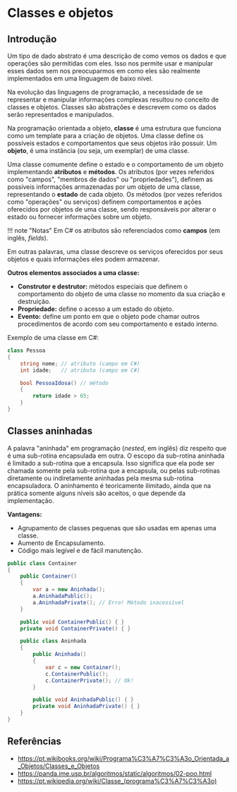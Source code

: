 # Classes e objetos

## Introdução

Um tipo de dado abstrato é uma descrição de como vemos os dados e que operações são permitidas com eles. Isso nos permite usar e manipular esses dados sem nos preocuparmos em como eles são realmente implementados em uma linguagem de baixo nível.

Na evolução das linguagens de programação, a necessidade de se representar e manipular informações complexas resultou no conceito de classes e objetos. Classes são abstrações e descrevem como os dados serão representados e manipulados.

Na programação orientada a objeto, **classe** é uma estrutura que funciona como um template para a criação de objetos. Uma classe define os possíveis estados e  comportamentos que seus objetos irão possuir. Um **objeto**, é uma instância (ou seja, um exemplar) de uma classe.

Uma classe comumente define o estado e o comportamento de um objeto implementando **atributos** e **métodos**. Os atributos (por vezes referidos como "campos", "membros de dados" ou "propriedades"), definem as possíveis informações armazenadas por um objeto de uma classe, representando o **estado** de cada objeto. Os métodos (por vezes referidos como "operações" ou serviços) definem comportamentos e ações oferecidos por objetos de uma classe, sendo responsáveis por alterar o estado ou fornecer informações sobre um objeto.

!!! note "Notas"
    Em C# os atributos são referenciados como **campos** (em inglês, *fields*).

Em outras palavras, uma classe descreve os serviços oferecidos por seus objetos e quais informações eles podem armazenar.

**Outros elementos associados a uma classe:**

- **Construtor e destrutor:** métodos especiais que definem o comportamento do objeto de uma classe no momento da sua criação e destruição.
- **Propriedade:** define o acesso a um estado do objeto.
- **Evento:** define um ponto em que o objeto pode chamar outros procedimentos de acordo com seu comportamento e estado interno.

Exemplo de uma classe em C#:

```c#
class Pessoa
{
    string nome; // atributo (campo em C#)
    int idade;   // atributo (campo em C#)

    bool PessoaIdosa() // método
    {
        return idade > 65;
    }
}
```

## Classes aninhadas

A palavra "aninhada" em programação (*nested*, em inglês) diz respeito que é uma sub-rotina encapsulada em outra. O escopo da sub-rotina aninhada é limitado a sub-rotina que a encapsula. Isso significa que ela pode ser chamada somente pela sub-rotina que a encapsula, ou pelas sub-rotinas diretamente ou indiretamente aninhadas pela mesma sub-rotina encapsuladora. O aninhamento é teoricamente ilimitado, ainda que na prática somente alguns níveis são aceitos, o que depende da implementação.

**Vantagens:**

- Agrupamento de classes pequenas que são usadas em apenas uma classe.
- Aumento de Encapsulamento.
- Código mais legível e de fácil manutenção.

```c#
public class Container
{
    public Container()
    {
        var a = new Aninhada();
        a.AninhadaPublic();
        a.AninhadaPrivate(); // Erro! Método inacessível
    }

    public void ContainerPublic() { }
    private void ContainerPrivate() { }

    public class Aninhada
    {
        public Aninhada()
        {
            var c = new Container();
            c.ContainerPublic();
            c.ContainerPrivate(); // Ok!
        }

        public void AninhadaPublic() { }
        private void AninhadaPrivate() { }
    }
}
```

## Referências

- <https://pt.wikibooks.org/wiki/Programa%C3%A7%C3%A3o_Orientada_a_Objetos/Classes_e_Objetos>
- <https://panda.ime.usp.br/algoritmos/static/algoritmos/02-poo.html>
- <https://pt.wikipedia.org/wiki/Classe_(programa%C3%A7%C3%A3o)>
